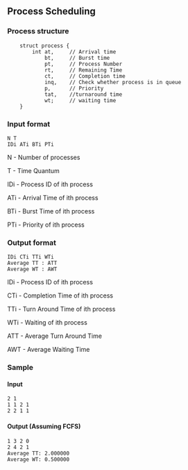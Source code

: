 ## Process Scheduling

### Process structure

```
	struct process {
		int at,     // Arrival time
		    bt,     // Burst time
		    pt,     // Process Number
		    rt,     // Remaining Time
		    ct,     // Completion time
		    inq,    // Check whether process is in queue
		    p,      // Priority
		    tat,    //turnaround time
		    wt;     // waiting time
    }
 ```


### Input format

```
N T
IDi ATi BTi PTi
```

N   - Number of processes

T   - Time Quantum

IDi - Process ID of ith process

ATi - Arrival Time of ith process

BTi - Burst Time of ith process

PTi - Priority of ith process

### Output format

```
IDi CTi TTi WTi
Average TT : ATT
Average WT : AWT
```

IDi - Process ID of ith process

CTi - Completion Time of ith process

TTi - Turn Around Time of ith process

WTi - Waiting of ith process

ATT - Average Turn Around Time

AWT - Average Waiting Time

### Sample

#### Input

```
2 1
1 1 2 1
2 2 1 1
```

#### Output (Assuming FCFS)

```
1 3 2 0
2 4 2 1
Average TT: 2.000000
Average WT: 0.500000
```
